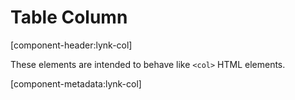 # Table Column

[component-header:lynk-col]

These elements are intended to behave like `<col>` HTML elements.

[component-metadata:lynk-col]
